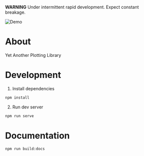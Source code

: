 **WARNING**
Under intermittent rapid development. Expect constant breakage.

![Demo](./demo/demo.gif)

# About

Yet Another Plotting Library


# Development

1. Install dependencies

```bash
npm install
```

2. Run dev server

```bash
npm run serve
```

# Documentation

```bash
npm run build:docs
```

